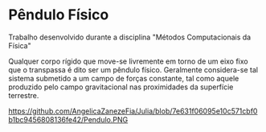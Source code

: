 # Pêndulo Físico

Trabalho desenvolvido durante a disciplina "Métodos Computacionais da Física"

Qualquer corpo rígido que move-se livremente em torno de um eixo fixo que o transpassa é dito ser um pêndulo físico. Geralmente considera-se tal sistema submetido a um campo de forças constante, tal como aquele produzido pelo campo gravitacional nas proximidades da superfície terrestre.

https://github.com/AngelicaZanezeFia/Julia/blob/7e631f06095e10c571cbf0b1bc9456808136fe42/Pendulo.PNG
